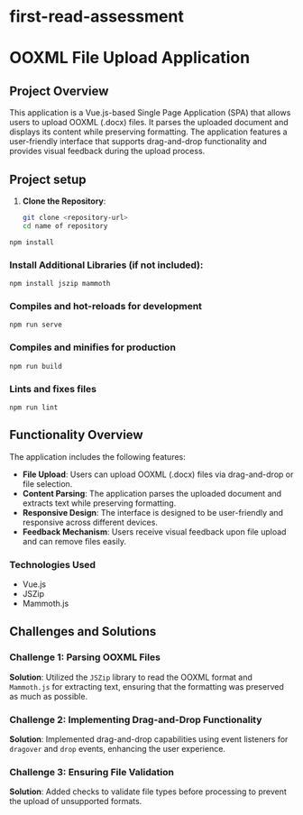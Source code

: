 # first-read-assessment

# OOXML File Upload Application

## Project Overview
This application is a Vue.js-based Single Page Application (SPA) that allows users to upload OOXML (.docx) files. It parses the uploaded document and displays its content while preserving formatting. The application features a user-friendly interface that supports drag-and-drop functionality and provides visual feedback during the upload process.

## Project setup
1. **Clone the Repository**:
   ```bash
   git clone <repository-url>
   cd name of repository
```
npm install
```
### Install Additional Libraries (if not included):
```
npm install jszip mammoth
```
### Compiles and hot-reloads for development
```
npm run serve
```

### Compiles and minifies for production
```
npm run build
```

### Lints and fixes files
```
npm run lint
```

## Functionality Overview
The application includes the following features:

- **File Upload**: Users can upload OOXML (.docx) files via drag-and-drop or file selection.
- **Content Parsing**: The application parses the uploaded document and extracts text while preserving formatting.
- **Responsive Design**: The interface is designed to be user-friendly and responsive across different devices.
- **Feedback Mechanism**: Users receive visual feedback upon file upload and can remove files easily.

### Technologies Used
- Vue.js
- JSZip
- Mammoth.js

## Challenges and Solutions
### Challenge 1: Parsing OOXML Files
**Solution**: Utilized the `JSZip` library to read the OOXML format and `Mammoth.js` for extracting text, ensuring that the formatting was preserved as much as possible.

### Challenge 2: Implementing Drag-and-Drop Functionality
**Solution**: Implemented drag-and-drop capabilities using event listeners for `dragover` and `drop` events, enhancing the user experience.

### Challenge 3: Ensuring File Validation
**Solution**: Added checks to validate file types before processing to prevent the upload of unsupported formats.